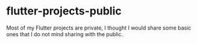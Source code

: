 # flutter-projects-public
Most of my Flutter projects are private, I thought I would share some basic ones that I do not mind sharing with the public.
